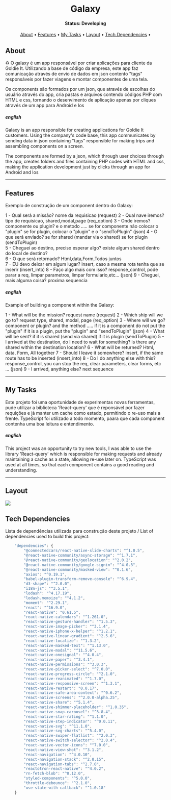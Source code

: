 <h1 align='center'>
Galaxy
</h1>

<h4 align="center"> 
	 Status: Developing
</h4>

<p align="center">
 <a href="#about">About</a> •
 <a href="#features">Features</a> •
  <a href="#tech-stack">My Tasks</a> •
 <a href="#layout">Layout</a> • 
 <a href="#tech-stack">Tech Dependencies</a> •

</p>

## About

♻️ O galaxy é um app responsável por criar aplicações para cliente da Goldie It. Utilizando a base de código da empresa, este app faz comunicação através de envio de dados em json contento "tags" responsáveis por fazer viagens e montar componentes de uma tela.

Os components são formados por um json, que através de escolhas do usuário através do app, cria pastas e arquivos contendo códigos PHP com HTML e css, tornando o desenvimento de aplicação apenas por cliques através de um app para Android e Ios

##### english

Galaxy is an app responsible for creating applications for Goldie It customers. Using the company's code base, this app communicates by sending data in json containing "tags" responsible for making trips and assembling components on a screen.

The components are formed by a json, which through user choices through the app, creates folders and files containing PHP codes with HTML and css, making the application development just by clicks through an app for Android and Ios

---

## Features

Exemplo de construção de um component dentro do Galaxy:

1 - Qual será a missão?
nome da requisicao (request)
2 - Qual nave iremos?
tipo de requisicao, shared,modal,page (req_option)
3 - Onde iremos?
componente ou plugin? e o metodo ..... se for componente não colocar o "plugin" se for plugin, colocar o "plugin" e o "sendToPlugin" (json)
4 - O que será enviado?
se for shared (mandar via o shared) se for plugin (sendToPlugin)  
5 - Cheguei ao destino, preciso esperar algo?
existe algum shared dentro do local de destino?  
6 - O que será retornado?
Html,data,Form,Todos juntos  
7 - EU devo deixar em algum lugar?
insert, caso a mesma rota tenha que se inserir (insert_into)
8 - Faço algo mais com isso?
response_control, pode parar a req, limpar parametros, limpar formulario,etc... (json)
9 - Cheguei, mais alguma coisa?
proxima sequencia

##### english

Example of building a component within the Galaxy:

1 - What will be the mission?
request name (request)
2 - Which ship will we go to?
request type, shared, modal, page (req_option)
3 - Where will we go?
component or plugin? and the method ..... if it is a component do not put the "plugin" if it is a plugin, put the "plugin" and "sendToPlugin" (json)
4 - What will be sent?
if it is shared (send via shared) if it is plugin (sendToPlugin)
5 - I arrived at the destination, do I need to wait for something?
is there any shared within the destination location?
6 - What will be returned?
Html, data, Form, All together
7 - Should I leave it somewhere?
insert, if the same route has to be inserted (insert_into)
8 - Do I do anything else with this?
response_control, you can stop the req, clear parameters, clear forms, etc ... (json)
9 - I arrived, anything else? next sequence

---

## My Tasks

Este projeto foi uma oportunidade de experimentas novas ferramentas, pude utilizar a biblioteca 'React-query' que é reponsável por fazer requições e já manter um cache como estado, permitindo o re-uso mais a frente. TypeScript foi utilizado a todo momento, paara que cada component contenha uma boa leitura e entendimento.

##### english

This project was an opportunity to try new tools, I was able to use the library 'React-query' which is responsible for making requests and already maintaining a cache as a state, allowing re-use later on. TypeScript was used at all times, so that each component contains a good reading and understanding.

---

## Layout

![](gif-galaxy.gif)

## Tech Dependencies

Lista de dependências utilizada para construção deste projeto / List of dependencies used to build this project:

```javascript
    "dependencies": {
        "@connectedcars/react-native-slide-charts": "^1.0.5",
        "@react-native-community/async-storage": "^1.7.1",
        "@react-native-community/geolocation": "^2.0.2",
        "@react-native-community/google-signin": "^4.0.3",
        "@react-native-community/masked-view": "^0.1.6",
        "axios": "^0.19.1",
        "babel-plugin-transform-remove-console": "^6.9.4",
        "d3-shape": "^2.0.0",
        "i18n-js": "^3.5.1",
        "lodash": "^4.17.19",
        "lodash.memoize": "^4.1.2",
        "moment": "^2.29.1",
        "react": "^16.9.0",
        "react-native": "0.61.5",
        "react-native-calendars": "^1.261.0",
        "react-native-gesture-handler": "^1.5.3",
        "react-native-image-picker": "^3.1.4",
        "react-native-iphone-x-helper": "^1.2.1",
        "react-native-linear-gradient": "^2.5.6",
        "react-native-localize": "^1.3.2",
        "react-native-masked-text": "^1.13.0",
        "react-native-modal": "^11.5.6",
        "react-native-onesignal": "^4.0.4",
        "react-native-paper": "^3.4.1",
        "react-native-permissions": "^3.0.3",
        "react-native-picker-select": "^7.0.0",
        "react-native-progress-circle": "^2.1.0",
        "react-native-reanimated": "^1.7.0",
        "react-native-responsive-screen": "^1.3.1",
        "react-native-restart": "0.0.17",
        "react-native-safe-area-context": "^0.6.2",
        "react-native-screens": "^2.0.0-alpha.25",
        "react-native-share": "^5.1.4",
        "react-native-shimmer-placeholder": "^1.0.35",
        "react-native-snap-carousel": "^3.8.4",
        "react-native-star-rating": "^1.1.0",
        "react-native-step-indicator": "^0.0.11",
        "react-native-svg": "^11.1.0",
        "react-native-svg-charts": "^5.4.0",
        "react-native-swiper-flatlist": "^2.0.3",
        "react-native-switch-selector": "^2.0.4",
        "react-native-vector-icons": "^7.0.0",
        "react-native-view-shot": "^3.1.2",
        "react-navigation": "^4.0.10",
        "react-navigation-stack": "^2.0.15",
        "react-navigation-tabs": "^2.7.0",
        "reactotron-react-native": "^4.0.2",
        "rn-fetch-blob": "^0.12.0",
        "styled-components": "^5.0.0",
        "throttle-debounce": "^2.1.0",
        "use-state-with-callback": "^1.0.18"
    }
```
